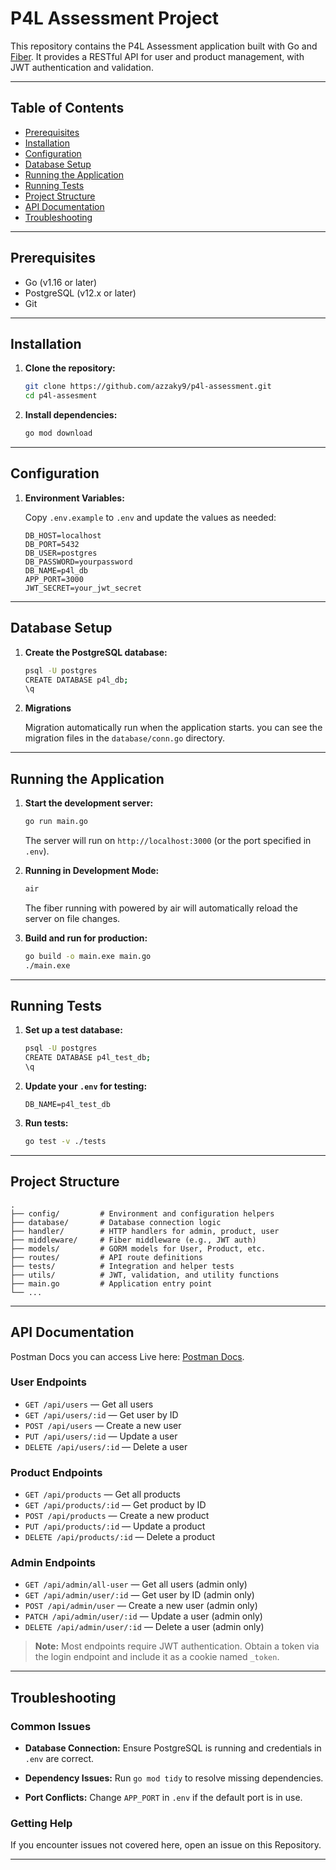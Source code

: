 # P4L Assessment Project

This repository contains the P4L Assessment application built with Go and [Fiber](https://gofiber.io/). It provides a RESTful API for user and product management, with JWT authentication and validation.

---

## Table of Contents

- [Prerequisites](#prerequisites)
- [Installation](#installation)
- [Configuration](#configuration)
- [Database Setup](#database-setup)
- [Running the Application](#running-the-application)
- [Running Tests](#running-tests)
- [Project Structure](#project-structure)
- [API Documentation](#api-documentation)
- [Troubleshooting](#troubleshooting)

---

## Prerequisites

- Go (v1.16 or later)
- PostgreSQL (v12.x or later)
- Git

---

## Installation

1. **Clone the repository:**
   ```sh
   git clone https://github.com/azzaky9/p4l-assessment.git
   cd p4l-assesment
   ```

2. **Install dependencies:**
   ```sh
   go mod download
   ```
---

## Configuration

1. **Environment Variables:**

   Copy `.env.example` to `.env` and update the values as needed:
   ```
   DB_HOST=localhost
   DB_PORT=5432
   DB_USER=postgres
   DB_PASSWORD=yourpassword
   DB_NAME=p4l_db
   APP_PORT=3000
   JWT_SECRET=your_jwt_secret
   ```

---

## Database Setup

1. **Create the PostgreSQL database:**
   ```sh
   psql -U postgres
   CREATE DATABASE p4l_db;
   \q
   ```

2. **Migrations**

   Migration automatically run when the application starts. you can see the migration files in the `database/conn.go` directory.


---

## Running the Application

1. **Start the development server:**
   ```sh
   go run main.go
   ```

   The server will run on `http://localhost:3000` (or the port specified in `.env`).

3. **Running in Development Mode:**
   ```sh
   air
   ```

   The fiber running with powered by air will automatically reload the server on file changes.

2. **Build and run for production:**
   ```sh
   go build -o main.exe main.go
   ./main.exe
   ```

---

## Running Tests

1. **Set up a test database:**
   ```sh
   psql -U postgres
   CREATE DATABASE p4l_test_db;
   \q
   ```

2. **Update your `.env` for testing:**
   ```
   DB_NAME=p4l_test_db
   ```

3. **Run tests:**
   ```sh
   go test -v ./tests
   ```

---

## Project Structure

```
.
├── config/         # Environment and configuration helpers
├── database/       # Database connection logic
├── handler/        # HTTP handlers for admin, product, user
├── middleware/     # Fiber middleware (e.g., JWT auth)
├── models/         # GORM models for User, Product, etc.
├── routes/         # API route definitions
├── tests/          # Integration and helper tests
├── utils/          # JWT, validation, and utility functions
├── main.go         # Application entry point
└── ...
```

---

## API Documentation

Postman Docs you can access Live here:
[Postman Docs](https://documenter.getpostman.com/view/26590846/2sB2qUmja1).

### User Endpoints

- `GET /api/users` — Get all users
- `GET /api/users/:id` — Get user by ID
- `POST /api/users` — Create a new user
- `PUT /api/users/:id` — Update a user
- `DELETE /api/users/:id` — Delete a user

### Product Endpoints

- `GET /api/products` — Get all products
- `GET /api/products/:id` — Get product by ID
- `POST /api/products` — Create a new product
- `PUT /api/products/:id` — Update a product
- `DELETE /api/products/:id` — Delete a product

### Admin Endpoints

- `GET /api/admin/all-user` — Get all users (admin only)
- `GET /api/admin/user/:id` — Get user by ID (admin only)
- `POST /api/admin/user` — Create a new user (admin only)
- `PATCH /api/admin/user/:id` — Update a user (admin only)
- `DELETE /api/admin/user/:id` — Delete a user (admin only)



> **Note:** Most endpoints require JWT authentication. Obtain a token via the login endpoint and include it as a cookie named `_token`.

---

## Troubleshooting

### Common Issues

- **Database Connection:**
  Ensure PostgreSQL is running and credentials in `.env` are correct.

- **Dependency Issues:**
  Run `go mod tidy` to resolve missing dependencies.

- **Port Conflicts:**
  Change `APP_PORT` in `.env` if the default port is in use.

### Getting Help

If you encounter issues not covered here, open an issue on this Repository.

---
